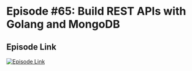 # Episode #65: Build REST APIs with Golang and MongoDB

## Episode Link
 [![Episode Link](https://d502jbuhuh9wk.cloudfront.net/courses/67462388438af7385bd666c7/67462388438af7385bd666c7_scaled_cover.jpg?v=3)](https://www.codeheim.io/courses/Episode-65-MongoDB-and-Golang-67462388438af7385bd666c7)
